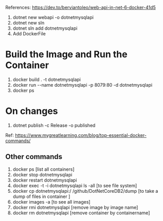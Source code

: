 
References: https://dev.to/berviantoleo/web-api-in-net-6-docker-41d5


1. dotnet new webapi -o dotnetmysqlapi
2. dotnet new sln
3. dotnet sln add dotnetmysqlapi
4. Add DockerFile

#  Build the Image and Run the Container 

1. docker build . -t dotnetmysqlapi
2. docker run --name dotnetmysqlapi -p 8079:80 -d dotnetmysqlapi
3. docker ps
   

# On changes 
1. dotnet publish -c Release -o published


Ref: https://www.mygreatlearning.com/blog/top-essential-docker-commands/

## Other commands 

1. docker ps [list all containers] 
2. docker stop dotnetmysqlapi
3. docker restart dotnetmysqlapi
4. docker exec -t -i dotnetmysqlapi ls -all  [to see file system] 
5. docker cp dotnetmysqlapi:/ /github/DotNetCoreDB2/dump  [to take a dump of files in container ]
6. docker images -a [to see all images]
7. docker rmi dotnetmysqlapi [remove image by image name]
8. docker rm dotnetmysqlapi [remove container by containername]